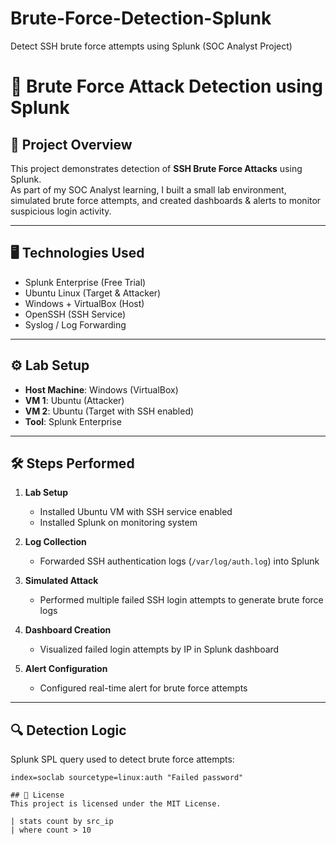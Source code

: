 # Brute-Force-Detection-Splunk
Detect SSH brute force attempts using Splunk (SOC Analyst Project)

# 🔐 Brute Force Attack Detection using Splunk  

## 📖 Project Overview  
This project demonstrates detection of **SSH Brute Force Attacks** using Splunk.  
As part of my SOC Analyst learning, I built a small lab environment, simulated brute force attempts, and created dashboards & alerts to monitor suspicious login activity.  

---

## 🖥️ Technologies Used  
- Splunk Enterprise (Free Trial)  
- Ubuntu Linux (Target & Attacker)  
- Windows + VirtualBox (Host)  
- OpenSSH (SSH Service)  
- Syslog / Log Forwarding  

---

## ⚙️ Lab Setup  
- **Host Machine**: Windows (VirtualBox)  
- **VM 1**: Ubuntu (Attacker)  
- **VM 2**: Ubuntu (Target with SSH enabled)  
- **Tool**: Splunk Enterprise  

---

## 🛠️ Steps Performed  
1. **Lab Setup**  
   - Installed Ubuntu VM with SSH service enabled  
   - Installed Splunk on monitoring system  

2. **Log Collection**  
   - Forwarded SSH authentication logs (`/var/log/auth.log`) into Splunk  

3. **Simulated Attack**  
   - Performed multiple failed SSH login attempts to generate brute force logs  

4. **Dashboard Creation**  
   - Visualized failed login attempts by IP in Splunk dashboard  

5. **Alert Configuration**  
   - Configured real-time alert for brute force attempts  

---

## 🔍 Detection Logic  
Splunk SPL query used to detect brute force attempts:  
```spl
index=soclab sourcetype=linux:auth "Failed password"

## 📜 License  
This project is licensed under the MIT License.

| stats count by src_ip
| where count > 10
